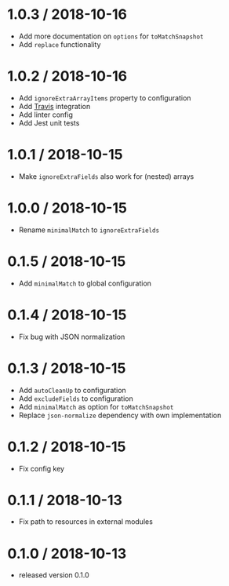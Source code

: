 1.0.3 / 2018-10-16
==================

  * Add more documentation on `options` for `toMatchSnapshot`
  * Add `replace` functionality

1.0.2 / 2018-10-16
==================

  * Add `ignoreExtraArrayItems` property to configuration
  * Add [Travis](https://travis-ci.org/) integration
  * Add linter config
  * Add Jest unit tests

1.0.1 / 2018-10-15
==================

  * Make `ignoreExtraFields` also work for (nested) arrays

1.0.0 / 2018-10-15
==================

  * Rename `minimalMatch` to `ignoreExtraFields`

0.1.5 / 2018-10-15
==================

  * Add `minimalMatch` to global configuration


0.1.4 / 2018-10-15
==================

  * Fix bug with JSON normalization

0.1.3 / 2018-10-15
==================

  * Add `autoCleanUp` to configuration
  * Add `excludeFields` to configuration
  * Add `minimalMatch` as option for `toMatchSnapshot`
  * Replace `json-normalize` dependency with own implementation

0.1.2 / 2018-10-15
==================

  * Fix config key

0.1.1 / 2018-10-13
==================

  * Fix path to resources in external modules

0.1.0 / 2018-10-13
==================

  * released version 0.1.0